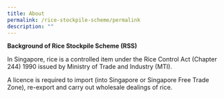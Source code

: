```yaml
---
title: About
permalink: /rice-stockpile-scheme/permalink
description: ""
---
```

**Background of Rice Stockpile Scheme (RSS)**

In Singapore, rice is a controlled item under the Rice Control Act (Chapter 244) 1990 issued by Ministry of Trade and Industry (MTI). 
 
A licence is required to import (into Singapore or Singapore Free Trade Zone), re-export and carry out wholesale dealings of rice.